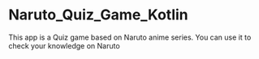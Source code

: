 # Naruto_Quiz_Game_Kotlin
This app is a Quiz game based on Naruto anime series. You can use it to check your knowledge on Naruto
